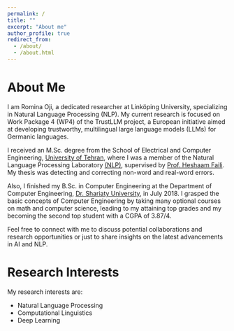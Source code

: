 ```yaml
---
permalink: /
title: ""
excerpt: "About me"
author_profile: true
redirect_from: 
  - /about/
  - /about.html
---
```


About Me
======
I am Romina Oji, a dedicated researcher at Linköping University, specializing in Natural Language Processing (NLP). My current research is focused on Work Package 4 (WP4) of the TrustLLM project, a European initiative aimed at developing trustworthy, multilingual large language models (LLMs) for Germanic languages.

I received an M.Sc. degree from the School of Electrical and Computer Engineering, [University of Tehran](https://ut.ac.ir/en), where I was a member of the Natural Language Processing Laboratory [(NLP)](https://ece.ut.ac.ir/en/web/nlp/nlp), supervised by [Prof. Heshaam Faili](https://scholar.google.se/citations?user=m5tCFEoAAAAJ&hl=en). My thesis was detecting and correcting non-word and real-word errors.

Also, I finished my B.Sc. in Computer Engineering at the Department of Computer Engineering, [Dr. Shariaty University](https://www.shariaty.ac.ir/en), in July 2018. I grasped the basic concepts of Computer Engineering by taking many optional courses on math and computer science, leading to my attaining top grades and my becoming the second top student with a CGPA of 3.87/4.

Feel free to connect with me to discuss potential collaborations and research opportunities or just to share insights on the latest advancements in AI and NLP.

Research Interests
======
My research interests are: 
- Natural Language Processing
- Computational Linguistics
- Deep Learning
